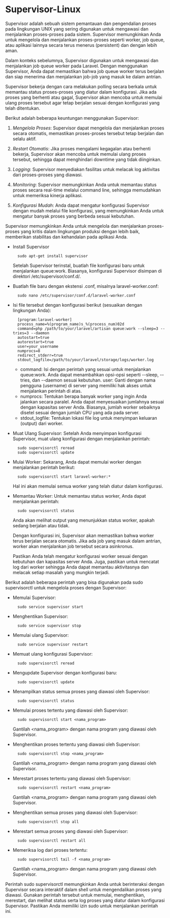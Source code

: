 # Supervisor-Linux
Supervisor adalah sebuah sistem pemantauan dan pengendalian proses pada lingkungan UNIX yang sering digunakan untuk mengawasi dan menjalankan proses-proses pada sistem. Supervisor memungkinkan Anda untuk mengelola dan menjalankan proses-proses seperti worker, job queue, atau aplikasi lainnya secara terus menerus (persistent) dan dengan lebih aman.

Dalam konteks sebelumnya, Supervisor digunakan untuk mengawasi dan menjalankan job queue worker pada Laravel. Dengan menggunakan Supervisor, Anda dapat memastikan bahwa job queue worker terus berjalan dan siap menerima dan menjalankan job-job yang masuk ke dalam antrian.

Supervisor bekerja dengan cara melakukan polling secara berkala untuk memantau status proses-proses yang diatur dalam konfigurasi. Jika ada proses yang berhenti atau gagal, Supervisor akan mencoba untuk memulai ulang proses tersebut agar tetap berjalan sesuai dengan konfigurasi yang telah ditentukan.

Berikut adalah beberapa keuntungan menggunakan Supervisor:

1. *Mengelola Proses*: Supervisor dapat mengelola dan menjalankan proses secara otomatis, memastikan proses-proses tersebut tetap berjalan dan selalu aktif.

2. *Restart Otomatis*: Jika proses mengalami kegagalan atau berhenti bekerja, Supervisor akan mencoba untuk memulai ulang proses tersebut, sehingga dapat menghindari downtime yang tidak diinginkan.

3. *Logging*: Supervisor menyediakan fasilitas untuk melacak log aktivitas dari proses-proses yang diawasi.

4. *Monitoring*: Supervisor memungkinkan Anda untuk memantau status proses secara real-time melalui command line, sehingga memudahkan untuk memeriksa kinerja aplikasi.

5. *Konfigurasi Mudah*: Anda dapat mengatur konfigurasi Supervisor dengan mudah melalui file konfigurasi, yang memungkinkan Anda untuk mengatur banyak proses yang berbeda sesuai kebutuhan.

Supervisor memungkinkan Anda untuk mengelola dan menjalankan proses-proses yang kritis dalam lingkungan produksi dengan lebih baik, memberikan stabilitas dan kehandalan pada aplikasi Anda.

- Install Supervisor

        sudo apt-get install supervisor

  Setelah Supervisor terinstal, buatlah file konfigurasi baru untuk menjalankan queue:work. Biasanya, konfigurasi Supervisor disimpan di direktori /etc/supervisor/conf.d/.
- Buatlah file baru dengan ekstensi .conf, misalnya laravel-worker.conf:

        sudo nano /etc/supervisor/conf.d/laravel-worker.conf
  
- Isi file tersebut dengan konfigurasi berikut (sesuaikan dengan lingkungan Anda):

        [program:laravel-worker]
        process_name=%(program_name)s_%(process_num)02d
        command=php /path/to/your/laravel/artisan queue:work --sleep=3 --tries=3 --daemon
        autostart=true
        autorestart=true
        user=your_username
        numprocs=8
        redirect_stderr=true
        stdout_logfile=/path/to/your/laravel/storage/logs/worker.log
        
  - command: Isi dengan perintah yang sesuai untuk menjalankan queue:work. Anda dapat menambahkan opsi-opsi seperti --sleep, --tries, dan --daemon sesuai kebutuhan.
        user: Ganti dengan nama pengguna (username) di server yang memiliki hak akses untuk menjalankan perintah di atas.
  - numprocs: Tentukan berapa banyak worker yang ingin Anda jalankan secara paralel. Anda dapat menyesuaikan jumlahnya sesuai dengan kapasitas server Anda. Biasanya, jumlah worker sebaiknya disetel sesuai dengan jumlah CPU yang ada pada server.
  - stdout_logfile: Tentukan lokasi file log untuk menyimpan keluaran (output) dari worker.

- Muat Ulang Supervisor:
  Setelah Anda menyimpan konfigurasi Supervisor, muat ulang konfigurasi dengan menjalankan perintah:

        sudo supervisorctl reread
        sudo supervisorctl update

- Mulai Worker:
  Sekarang, Anda dapat memulai worker dengan menjalankan perintah berikut:

        sudo supervisorctl start laravel-worker:*
        
  Hal ini akan memulai semua worker yang telah diatur dalam konfigurasi.

- Memantau Worker:
  Untuk memantau status worker, Anda dapat menjalankan perintah:

        sudo supervisorctl status

  Anda akan melihat output yang menunjukkan status worker, apakah sedang berjalan atau tidak.

  Dengan konfigurasi ini, Supervisor akan memastikan bahwa worker terus berjalan secara otomatis. Jika ada job yang masuk dalam antrian, worker akan menjalankan job tersebut secara asinkronus.

  Pastikan Anda telah mengatur konfigurasi worker sesuai dengan kebutuhan dan kapasitas server Anda. Juga, pastikan untuk mencatat log dari worker sehingga Anda dapat memantau aktivitasnya dan melacak setiap masalah yang mungkin terjadi.

Berikut adalah beberapa perintah yang bisa digunakan pada sudo supervisorctl untuk mengelola proses dengan Supervisor:

- Memulai Supervisor: 
    
        sudo service supervisor start

- Menghentikan Supervisor:
    
        sudo service supervisor stop

- Memulai ulang Supervisor: 
    
        sudo service supervisor restart

- Memuat ulang konfigurasi Supervisor: 
    
        sudo supervisorctl reread

- Mengupdate Supervisor dengan konfigurasi baru: 

        sudo supervisorctl update

- Menampilkan status semua proses yang diawasi oleh Supervisor: 

        sudo supervisorctl status

- Memulai proses tertentu yang diawasi oleh Supervisor: 

        sudo supervisorctl start <nama_program>

  Gantilah <nama_program> dengan nama program yang diawasi oleh Supervisor.

- Menghentikan proses tertentu yang diawasi oleh Supervisor:
    
        sudo supervisorctl stop <nama_program>

  Gantilah <nama_program> dengan nama program yang diawasi oleh Supervisor.

- Merestart proses tertentu yang diawasi oleh Supervisor:

        sudo supervisorctl restart <nama_program>

  Gantilah <nama_program> dengan nama program yang diawasi oleh Supervisor.

- Menghentikan semua proses yang diawasi oleh Supervisor:

        sudo supervisorctl stop all
  
- Merestart semua proses yang diawasi oleh Supervisor:

        sudo supervisorctl restart all
  
- Memeriksa log dari proses tertentu:

        sudo supervisorctl tail -f <nama_program>
    Gantilah <nama_program> dengan nama program yang diawasi oleh Supervisor.

Perintah sudo supervisorctl memungkinkan Anda untuk berinteraksi dengan Supervisor secara interaktif dalam shell untuk mengendalikan proses yang diawasi. Gunakan perintah tersebut untuk memulai, menghentikan, merestart, dan melihat status serta log proses yang diatur dalam konfigurasi Supervisor. Pastikan Anda memiliki izin sudo untuk menjalankan perintah ini.
